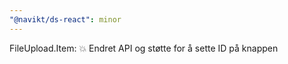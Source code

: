 ```yaml
---
"@navikt/ds-react": minor
---
```


FileUpload.Item: :boom: Endret API og støtte for å sette ID på knappen

